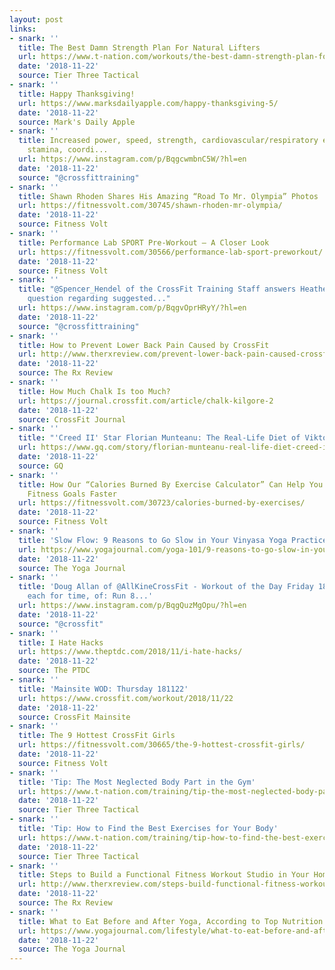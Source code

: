 ```yaml
---
layout: post
links:
- snark: ''
  title: The Best Damn Strength Plan For Natural Lifters
  url: https://www.t-nation.com/workouts/the-best-damn-strength-plan-for-natural-lifters
  date: '2018-11-22'
  source: Tier Three Tactical
- snark: ''
  title: Happy Thanksgiving!
  url: https://www.marksdailyapple.com/happy-thanksgiving-5/
  date: '2018-11-22'
  source: Mark's Daily Apple
- snark: ''
  title: Increased power, speed, strength, cardiovascular/respiratory endurance, flexibility,
    stamina, coordi...
  url: https://www.instagram.com/p/BqgcwmbnC5W/?hl=en
  date: '2018-11-22'
  source: "@crossfittraining"
- snark: ''
  title: Shawn Rhoden Shares His Amazing “Road To Mr. Olympia” Photos
  url: https://fitnessvolt.com/30745/shawn-rhoden-mr-olympia/
  date: '2018-11-22'
  source: Fitness Volt
- snark: ''
  title: Performance Lab SPORT Pre-Workout – A Closer Look
  url: https://fitnessvolt.com/30566/performance-lab-sport-preworkout/
  date: '2018-11-22'
  source: Fitness Volt
- snark: ''
  title: "@Spencer_Hendel of the CrossFit Training Staff answers ‪Heather Barr‬'s
    question regarding suggested..."
  url: https://www.instagram.com/p/BqgvOprHRyY/?hl=en
  date: '2018-11-22'
  source: "@crossfittraining"
- snark: ''
  title: How to Prevent Lower Back Pain Caused by CrossFit
  url: http://www.therxreview.com/prevent-lower-back-pain-caused-crossfitfunctional-fitness/
  date: '2018-11-22'
  source: The Rx Review
- snark: ''
  title: How Much Chalk Is too Much?
  url: https://journal.crossfit.com/article/chalk-kilgore-2
  date: '2018-11-22'
  source: CrossFit Journal
- snark: ''
  title: "'Creed II' Star Florian Munteanu: The Real-Life Diet of Viktor Drago"
  url: https://www.gq.com/story/florian-munteanu-real-life-diet-creed-ii
  date: '2018-11-22'
  source: GQ
- snark: ''
  title: How Our “Calories Burned By Exercise Calculator” Can Help You Achieve Your
    Fitness Goals Faster
  url: https://fitnessvolt.com/30723/calories-burned-by-exercises/
  date: '2018-11-22'
  source: Fitness Volt
- snark: ''
  title: 'Slow Flow: 9 Reasons to Go Slow in Your Vinyasa Yoga Practice'
  url: https://www.yogajournal.com/yoga-101/9-reasons-to-go-slow-in-your-vinyasa-yoga-practice
  date: '2018-11-22'
  source: The Yoga Journal
- snark: ''
  title: 'Doug Allan of @AllKineCrossFit - Workout of the Day Friday 181123 5 rounds,
    each for time, of: Run 8...'
  url: https://www.instagram.com/p/BqgQuzMgOpu/?hl=en
  date: '2018-11-22'
  source: "@crossfit"
- snark: ''
  title: I Hate Hacks
  url: https://www.theptdc.com/2018/11/i-hate-hacks/
  date: '2018-11-22'
  source: The PTDC
- snark: ''
  title: 'Mainsite WOD: Thursday 181122'
  url: https://www.crossfit.com/workout/2018/11/22
  date: '2018-11-22'
  source: CrossFit Mainsite
- snark: ''
  title: The 9 Hottest CrossFit Girls
  url: https://fitnessvolt.com/30665/the-9-hottest-crossfit-girls/
  date: '2018-11-22'
  source: Fitness Volt
- snark: ''
  title: 'Tip: The Most Neglected Body Part in the Gym'
  url: https://www.t-nation.com/training/tip-the-most-neglected-body-part-in-the-gym
  date: '2018-11-22'
  source: Tier Three Tactical
- snark: ''
  title: 'Tip: How to Find the Best Exercises for Your Body'
  url: https://www.t-nation.com/training/tip-how-to-find-the-best-exercises-for-your-body
  date: '2018-11-22'
  source: Tier Three Tactical
- snark: ''
  title: Steps to Build a Functional Fitness Workout Studio in Your Home
  url: http://www.therxreview.com/steps-build-functional-fitness-workout-studio-home/
  date: '2018-11-22'
  source: The Rx Review
- snark: ''
  title: What to Eat Before and After Yoga, According to Top Nutrition Experts
  url: https://www.yogajournal.com/lifestyle/what-to-eat-before-and-after-yoga-according-to-top-nutrition-experts
  date: '2018-11-22'
  source: The Yoga Journal
---
```


